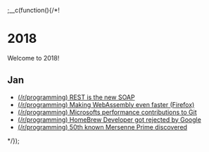 
;__c(function(){/*!

# 2018

Welcome to 2018!

## Jan

* [(/r/programming) REST is the new SOAP](https://www.reddit.com/r/programming/comments/7s5j3f/rest_is_the_new_soap/)
* [(/r/programming) Making WebAssembly even faster (Firefox)](https://www.reddit.com/r/programming/comments/7r2b5y/making_webassembly_even_faster_firefoxs_new/)
* [(/r/programming) Microsofts performance contributions to Git](https://www.reddit.com/r/programming/comments/7qkubr/microsofts_performance_contributions_to_git_in/)
* [(/r/programming) HomeBrew Developer got rejected by Google](https://www.reddit.com/r/programming/comments/7nmwcv/quora_user_asks_why_homebrew_developer_got/)
* [(/r/programming) 50th known Mersenne Prime discovered](https://www.reddit.com/r/programming/comments/7nx57f/50th_known_mersenne_prime_discovered/)

[//]: # (@~|2018|~@)

*/});
